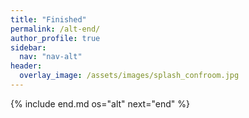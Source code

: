 ```yaml
---
title: "Finished"
permalink: /alt-end/
author_profile: true
sidebar:
  nav: "nav-alt"
header:
  overlay_image: /assets/images/splash_confroom.jpg
---
```


{% include end.md os="alt" next="end" %}

